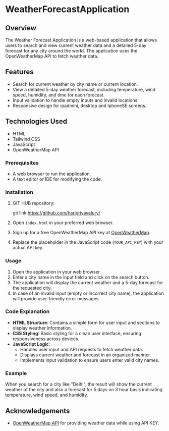 # WeatherForecastApplication

## Overview  
The Weather Forecast Application is a web-based application that allows users to search and view current weather 
data and a detailed 5-day forecast for any city around the world. The application uses the OpenWeatherMap API to fetch weather data.  

## Features  
- Search for current weather by city name or current location.  
- View a detailed 5-day weather forecast, including temperature, wind speed, humidity, and time for each forecast.  
- Input validation to handle empty inputs and invalid locations.  
- Responsive design for ipadmini, desktop and IphoneSE screens.  

## Technologies Used  
- HTML  
- Tailwind CSS  
- JavaScript  
- OpenWeatherMap API  

### Prerequisites  
- A web browser to run the application.  
- A text editor or IDE for modifying the code.  

### Installation  
1.  GIT HUB repository:  

    git link https://github.com/haripriyavelury/
      
2. Open `index.html` in your preferred web browser.  

3. Sign up for a free OpenWeatherMap API key at [OpenWeatherMap](https://openweathermap.org/appid).  

4. Replace the placeholder in the JavaScript code (`YOUR_API_KEY`) with your actual API key.  

### Usage  
1. Open the application in your web browser.  
2. Enter a city name in the input field and click on the search button.  
3. The application will display the current weather and a 5-day forecast for the requested city.  
4. In case of an invalid input (empty or incorrect city name), the application will provide user-friendly error messages.  

### Code Explanation  
- **HTML Structure**: Contains a simple form for user input and sections to display weather information.  
- **CSS Styling**: Basic styling for a clean user interface, ensuring responsiveness across devices.  
- **JavaScript Logic**:  
  - Handles user input and API requests to fetch weather data.  
  - Displays current weather and forecast in an organized manner.  
  - Implements input validation to ensure users enter valid city names.  
  
### Example  
When you search for a city like "Delhi", the result will show the current weather of the city and also a forecast for 5 days on 3 hour basis indicating temperature, wind speed, and humidity.

## Acknowledgements  
- [OpenWeatherMap API](https://openweathermap.org/api) for providing weather data while using API KEY.  
